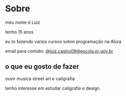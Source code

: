 # Sobre

meu nome é Luiz

tenho 15 anos

eu to fazendo varios cursos sobre programação na Alura

email para contato: @luiz.castro09@escola.pr.gov.br

## o que eu gosto de fazer

ouvir musica
street art
e caligrafia

tenho interesse em estudar caligrafia e design
